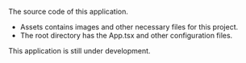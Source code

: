 The source code of this application.

-   Assets contains images and other necessary files for this project.
-   The root directory has the App.tsx and other configuration files.

This application is still under development.
